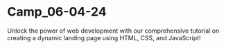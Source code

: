 # Camp_06-04-24
Unlock the power of web development with our comprehensive tutorial on creating a dynamic landing page using HTML, CSS, and JavaScript!
